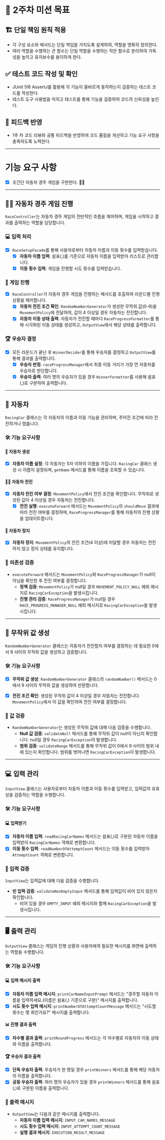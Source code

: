 # 🎯 2주차 미션 목표

## 🏗️ 단일 책임 원칙 적용
- 각 구성 요소와 메서드는 단일 책임을 가지도록 설계하여, 역할을 명확히 정의한다.
- 여러 역할을 수행하는 큰 함수는 단일 역할을 수행하는 작은 함수로 분리하여 가독성을 높이고 유지보수를 용이하게 한다.

## ✅ 테스트 코드 작성 및 확인
- JUnit 5와 AssertJ를 활용해 각 기능이 올바르게 동작하는지 검증하는 테스트 코드를 작성한다.
- 테스트 도구 사용법을 익히고 테스트를 통해 기능을 검증하여 코드의 신뢰성을 높인다.

## 🔄 피드백 반영
- 1주 차 코드 리뷰와 공통 피드백을 반영하여 코드 품질을 개선하고 기능 요구 사항을 충족하도록 노력한다.

---

# 기능 요구 사항
- [x] 초간단 자동차 경주 게임을 구현한다. 🚗🏁

---

## 👨‍✈️ 자동차 경주 게임 진행

`RaceController`는 자동차 경주 게임의 전반적인 흐름을 제어하며, 게임을 시작하고 결과를 출력하는 역할을 담당합니다.

### 💻 입력 처리
- [x] `RaceSetupFacade`를 통해 사용자로부터 자동차 이름과 이동 횟수를 입력받습니다.
  - [x] **자동차 이름 입력**: 쉼표(,)를 기준으로 자동차 이름을 입력받아 리스트로 관리합니다.
  - [x] **이동 횟수 입력**: 게임을 진행할 시도 횟수를 입력받습니다.

### 🏁 게임 진행
- [x] `RaceController`가 자동차 경주 게임을 진행하는 메서드를 호출하여 라운드별 진행 상황을 제어합니다.
  - [x] **자동차 전진 조건 확인**: `RandomNumberGenerator`가 생성한 무작위 값(0-9)을 `MovementPolicy`에 전달하여, 값이 4 이상일 경우 자동차는 전진합니다.
  - [x] **자동차 이동 상태 출력**: 자동차가 전진할 때마다 `RaceProgressFormatter`를 통해 시각화된 이동 상태를 생성하고, `OutputView`에서 해당 상태를 출력합니다.

### 🏆 우승자 결정
- [x] 모든 라운드가 끝난 후 `WinnerDecider`를 통해 우승자를 결정하고 `OutputView`를 통해 결과를 출력합니다.
  - [x] **우승자 판정**: `raceProgressManager`에서 최종 이동 거리가 가장 먼 자동차를 우승자로 판단합니다.
  - [x] **우승자 출력**: 여러 명의 우승자가 있을 경우 `WinnerFormatter`를 사용해 쉼표(,)로 구분하여 출력합니다.

---

## 🚙 자동차

`RacingCar` 클래스는 각 자동차의 이름과 이동 기능을 관리하며, 주어진 조건에 따라 전진하거나 멈춥니다.

### 🛠️ 기능 요구사항

#### 🚗 자동차 생성
- [x] **자동차 이름 설정**: 각 자동차는 5자 이하의 이름을 가집니다. `RacingCar` 클래스 생성 시 이름이 설정되며, `getName` 메서드를 통해 이름을 조회할 수 있습니다.

#### 🚗💨 자동차 전진
- [x] **자동차 전진 여부 결정**: `MovementPolicy`에서 전진 조건을 확인합니다. 무작위로 생성된 값이 4 이상일 경우 자동차는 전진합니다.
  - [x] **전진 실행**: `executeForward` 메서드는 `MovementPolicy`의 `shouldMove` 결과에 따라 전진 여부를 결정하며, `RaceProgressManager`를 통해 자동차의 진행 상황을 업데이트합니다.

#### 🚦 자동차 정지
- [x] **자동차 정지**: `MovementPolicy`의 전진 조건(4 이상)에 미달할 경우 자동차는 전진하지 않고 정지 상태를 유지합니다.

### 🚨 의존성 검증
- `executeForward` 메서드는 `MovementPolicy`와 `RaceProgressManager`가 null이 아님을 확인한 후 전진 여부를 결정합니다.
  - **정책 검증**: `MovementPolicy`가 null일 경우 `MOVEMENT_POLICY_NULL` 예외 메시지로 `RacingCarException`을 발생시킵니다.
  - **진행 관리 검증**: `RaceProgressManager`가 null일 경우 `RACE_PROGRESS_MANAGER_NULL` 예외 메시지로 `RacingCarException`을 발생시킵니다.


---

## 🎲 무작위 값 생성

`RandomNumberGenerator` 클래스는 자동차가 전진할지 여부를 결정하는 데 필요한 0에서 9 사이의 무작위 값을 생성하고 검증합니다.

### 🛠️ 기능 요구사항

- [x] **무작위 값 생성**: `RandomNumberGenerator` 클래스의 `randomNumber()` 메서드는 0에서 9 사이의 무작위 값을 생성하여 반환합니다.

- [x] **전진 조건 확인**: 생성된 무작위 값이 4 이상일 경우 자동차는 전진합니다. `MovementPolicy`에서 이 값을 확인하여 전진 여부를 결정합니다.

### 🚨 값 검증
- `RandomNumberGenerator`는 생성된 무작위 값에 대해 다음 검증을 수행합니다.
  - **Null 값 검증**: `validateNull` 메서드를 통해 무작위 값이 null이 아닌지 확인합니다. null일 경우 `RacingCarException`이 발생합니다.
  - **범위 검증**: `validateRange` 메서드를 통해 무작위 값이 0에서 9 사이의 범위 내에 있는지 확인합니다. 범위를 벗어나면 `RacingCarException`이 발생합니다.


---

## 💻 입력 관리

`InputView` 클래스는 사용자로부터 자동차 이름과 이동 횟수를 입력받고, 입력값의 유효성을 검증하는 역할을 수행합니다.

### 🛠️ 기능 요구사항

#### 💻 입력받기
- [x] **자동차 이름 입력**: `readRacingCarNames` 메서드는 쉼표(,)로 구분된 자동차 이름을 입력받아 `RacingCarNames` 객체로 변환합니다.
- [x] **이동 횟수 입력**: `readNumberOfAttemptCount` 메서드는 이동 횟수를 입력받아 `AttemptCount` 객체로 변환합니다.

### 🚨 입력 검증
`InputView`는 입력값에 대해 다음 검증을 수행합니다.

- **빈 입력 검증**: `validateNonEmptyInput` 메서드를 통해 입력값이 비어 있지 않은지 확인합니다.
  - 비어 있을 경우 `EMPTY_INPUT` 예외 메시지와 함께 `RacingCarException`을 발생시킵니다.

---

## 🖥️ 출력 관리

`OutputView` 클래스는 게임의 진행 상황과 사용자에게 필요한 메시지를 화면에 출력하는 역할을 수행합니다.

### 🛠️ 기능 요구사항

#### 💻 입력 메시지 출력
- [x] **자동차 이름 입력 메시지**: `printCarNameInputPrompt` 메서드는 "경주할 자동차 이름을 입력하세요.(이름은 쉼표(,) 기준으로 구분)" 메시지를 출력합니다.
- [x] **시도 횟수 입력 메시지**: `printNumberOfAttemptCountMessage` 메서드는 "시도할 횟수는 몇 회인가요?" 메시지를 출력합니다.

#### 📊 진행 결과 출력
- [x] **차수별 결과 출력**: `printRoundProgress` 메서드는 각 차수별로 자동차의 이동 상태와 이름을 출력합니다.

#### 🏆 우승자 결과 출력
- [x] **단독 우승자 출력**: 우승자가 한 명일 경우 `printWinners` 메서드를 통해 해당 자동차의 이름을 출력합니다.
- [x] **공동 우승자 출력**: 여러 명의 우승자가 있을 경우 `printWinners` 메서드를 통해 쉼표(,)로 구분된 이름을 출력합니다.

### 🚨 출력 메시지
- `OutputView`는 다음과 같은 메시지를 출력합니다.
  - **자동차 이름 입력 메시지**: `INPUT_CAR_NAMES_MESSAGE`
  - **시도 횟수 입력 메시지**: `INPUT_ATTEMPT_COUNT_MESSAGE`
  - **실행 결과 메시지**: `EXECUTION_RESULT_MESSAGE`